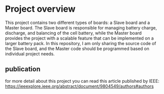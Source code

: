 # Project overview 
This project contains two different types of boards: a Slave board and a Master board. The Slave board is responsible for managing battery charge, discharge, and balancing of the cell battery, while the Master board provides the project with a scalable feature that can be implemented on a larger battery pack. In this repository, I am only sharing the source code of the Slave board, and the Master code should be programmed based on individual project needs.

## publication
for more detail about this project you can read this article published by IEEE:
https://ieeexplore.ieee.org/abstract/document/9804549/authors#authors
